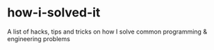 # how-i-solved-it
A list of hacks, tips and tricks on how I solve common programming &amp; engineering problems
